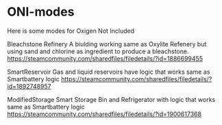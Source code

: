# ONI-modes
Here is some modes for Oxigen Not Included

Bleachstone Refinery
A biulding working same as Oxylite Refenery but using sand and chlorine as ingredient to produce a bleachstone.
https://steamcommunity.com/sharedfiles/filedetails/?id=1886699455

SmartReservoir
Gas and liquid reservoirs have logic that works same as Smartbattery logic
https://steamcommunity.com/sharedfiles/filedetails/?id=1892748957

ModifiedStorage
Smart Storage Bin and Refrigerator with logic that works same as Smartbattery logic
https://steamcommunity.com/sharedfiles/filedetails/?id=1900617368
